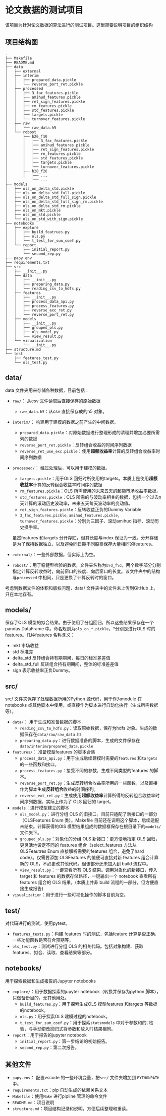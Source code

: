 # 论文数据的测试项目

该项目为针对论文数据的算法进行的测试项目。这里简要说明项目的组织结构

## 项目结构图

```shell
.
├── Makefile
├── README.md
├── data
│   ├── external
│   ├── interim
│   │   ├── prepared_data.pickle
│   │   └── reverse_port_ret.pickle
│   ├── processed
│   │   ├── 3_fac_features.pickle
│   │   ├── amihud_features.pickle
│   │   ├── ret_sign_features.pickle
│   │   ├── rm_features.pickle
│   │   ├── std_features.pickle
│   │   ├── targets.pickle
│   │   └── turnover_features.pickle
│   ├── raw
│   │   └── raw_data.h5
│   └── robost
│       ├── b20_f10
│       │   ├── 3_fac_features.pickle
│       │   ├── amihud_features.pickle
│       │   ├── ret_sign_features.pickle
│       │   ├── rm_features.pickle
│       │   ├── std_features.pickle
│       │   ├── targets.pickle
│       │   └── turnover_features.pickle
│       ├── b20_f20
│       │   ├── ...
│           └── ...
├── models
│   ├── ols_on_delta_std.pickle
│   ├── ols_on_delta_std_full.pickle
│   ├── ols_on_delta_std_full_sign.pickle
│   ├── ols_on_delta_std_full_sign_rm.pickle
│   ├── ols_on_delta_std_rm.pickle
│   ├── ols_on_mkt.pickle
│   ├── ols_on_std.pickle
│   └── ols_on_std_with_sign.pickle
├── notebooks
│   ├── explore
│   │   ├── build_featrues.py
│   │   ├── ols.py
│   │   └── t_test_for_sum_coef.py
│   └── report
│       ├── initial_report.py
│       └── second_rep.py
├── papy.env
├── requirements.txt
├── src
│   ├── __init__.py
│   ├── data
│   │   ├── __init__.py
│   │   ├── preparing_data.py
│   │   └── reading_csv_to_hdfs.py
│   ├── features
│   │   ├── __init__.py
│   │   ├── process_data_api.py
│   │   ├── process_features.py
│   │   ├── reverse_exc_ret.py
│   │   └── reverse_port_ret.py
│   ├── models
│   │   ├── __init__.py
│   │   ├── grouped_ols.py
│   │   ├── ols_model.py
│   │   └── view_result.py
│   └── visualization
│       └── __init__.py
├── structure.md
└── test
    ├── features_test.py
    └── ols_test.py
```

## data/

data 文件夹用来存储各种数据，目前包括：

* `raw/`： 从csv 文件读取后直接保存的原始数据
  * `raw_data.h5`：从csv 直接保存成的h5 对象。
* `interim/`： 构建用于建模的数据之前产生的中间数据。
  * `prepared_data.pickle`：对原始数据进行整理形成的清理并增加必要所需列的数据
  * `reverse_port_ret.pickle`：反转组合收益的时间序列数据
  * `reverse_ret_use_exc.pickle`：使用**超额收益率**计算的反转组合收益率时间序列数据
* `processed/`： 经过处理后，可以用于建模的数据。
  * `targets.pickle`：用于OLS 回归时所使用的targets。本质上是使用**超额收益率**计算的反转组合收益率时间序列数据
  * `rm_features.pickle`：OLS 所需使用的未来五天的超额市场收益率数据。
  * `std_features.pickle`：OLS 所需的与波动率相关的数据，包括一个过去n 天计算的滚动历史波动率，未来五天每天波动率的变动值。
  * `ret_sign_features.pickle`：反转收益正负的Dummy Variable.
  * `3_fac_features.pickle`, `amihud_features.pickle`, `turnover_features.pickle`：分别为三因子、滚动amihud 指标、滚动历史换手率。
  
  虽然features 和targets 分开存贮，但其长度与index 保证为一致。分开存储是为了保持数据独立，以及避免同日期不同股票保存大量相同的features。
* `external/`：一些外部数据，但实际上为空。
* `robost/`：用于稳健型检验的数据，文件夹名称为`b\d_f\d`，两个数字部分分别指定计算反转收益时，向前窗口的长度、向后窗口的长度。该文件夹中的结构与`processed` 中相同，只是更换了计算反转时的窗口。

考虑到数据文件的体积和版权问题，data/ 文件夹中的文件未上传到GitHub  上，只在本地存有。

## models/

保存了OLS 模型的拟合结果。由于使用了分组回归，所以这些结果保存在一个pandas.DataFrame 中。命名规则为`ols_on_*.pickle`，*分别是进行OLS 时的features。几种features 名称含义：

* mkt 市场收益
* std 标准差
* delta_std 反转组合持有期期间，每日的标准差差值
* delta_std_full 反转组合持有期期间，整体的标准差差值
* sign 表示收益率正负Dummy。

## src/

src/ 文件夹保存了处理数据所用的Python 源代码，用于作为module 在notebooks 或其他脚本中使用，或直接作为脚本进行自动化执行（生成所需数据等）。

* `data/`： 用于生成和准备数据的脚本
  * `reading_csv_to_hdfs.py`：读取原始数据，保存为hdfs 对象。生成的数据保存在`data/raw/raw_data.h5`
  * `preparing_data.py`：进行数据准备的脚本，生成的文件保存在`data/interim/prepared_data.pickle`
* `features/`： 准备模型features 的脚本合集
  * `process_data_api.py`：用于生成后续建模时需要的`features` 和`targets` 的一些函数和接口。
  * `process_features.py`：接受不同的参数，生成不同类型的features 的脚本。
  * `reverse_port_ret.py`：生成反转组合收益率所用的一些函数，以及直接作为脚本生成**反转组合**收益的时间序列。
  * `reverse_ext_ret.py`：生成使用**超额收益率**计算所得的反转组合收益率时间序列数据，实际上作为了 OLS 回归的 target。
* `models`：进行模型建立的脚本
  * `ols_model.py`：进行分组 OLS 的旧接口。目前只适配了新接口的一部分（OLSFeatures Enum 类）。Makefile 目前还在调用这个脚本，后续适配未结束。计算获得的OlS 模型结果组成的数据框保存在根目录下的`models/`文件夹下。
  * `grouped_ols.py`：对象化的分组 OLS 新接口：更方便地指定 OLS 回归，更灵活地设定不同的 features 组合（select_features 方法从 OLSFeautres Enum 直接解析需要的features 组合，避免了hard code）。仅需要添加 OLSFeatures 的值便可直接对新 features 组合计算新的 OLS，不必更改其他代码。但该部分还未加入到 build 流程中。
  * `view_result.py`：一键查看所有 OLS 结果。调用对象化的新接口，传入 target 和 features 的数据存储路径，一键输出一个 notebook 查看所有 features 组合的 OLS 结果。(本质上并非 build 流程的一部分，但方便直接生成报告)
* `visualization`：用于进行一些可视化操作的脚本目前为空。

## test/

对代码进行的测试，使用pytest。

* `features_tests.py`：构建 features 时的测试，包括feature 计算是否正确、一些功能函数是否符合预期等。
* `ols_test.py`：测试进行分组 OLS 的相关代码。包括对象构建、获取features、拟合、读取、查看结果等部分。

## notebooks/

用于探索数据和生成报告的Jupyter notebooks

* `explore/`：用于数据探索的jupyter notebook（转换并保存为python 脚本），只做备份目的，无其他用处。
  * `build_features.py`：用于探索生成OLS 模型features 和targets 等数据的notebook。
  * `ols.py`：用于探索OLS 建模过程的notebook。
  * `t_test_for_sum_coef.py`：用于探索`statsmodels` 中对于参数和的t 检验，与手动更改回归式将参数和放入时结果相同。
* `report`：用于报告的jupyter notebook
  * `initial_report.py`：第一步结论的初始报告。
  * `second_rep.py`：第二次报告。

## 其他文件

* `papy.env`： 配置vscode 的一些环境变量，把`src/` 文件夹增加到 `PYTHONPATH` 中。
* `requirements.txt`：pip 自动生成的依赖关系文本
* `Makefile`：使用`Make` 进行pipline 管理的命令文件
* `README.md`：项目说明
* `structure.md`：项目结构记录和说明，方便后续整理和重读。
